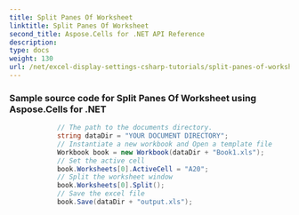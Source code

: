 ```yaml
---
title: Split Panes Of Worksheet
linktitle: Split Panes Of Worksheet
second_title: Aspose.Cells for .NET API Reference
description: 
type: docs
weight: 130
url: /net/excel-display-settings-csharp-tutorials/split-panes-of-worksheet/
---
```

### Sample source code for Split Panes Of Worksheet using Aspose.Cells for .NET 
```csharp
            // The path to the documents directory.
            string dataDir = "YOUR DOCUMENT DIRECTORY";
            // Instantiate a new workbook and Open a template file
            Workbook book = new Workbook(dataDir + "Book1.xls");
            // Set the active cell
            book.Worksheets[0].ActiveCell = "A20";
            // Split the worksheet window
            book.Worksheets[0].Split();
            // Save the excel file
            book.Save(dataDir + "output.xls");
```